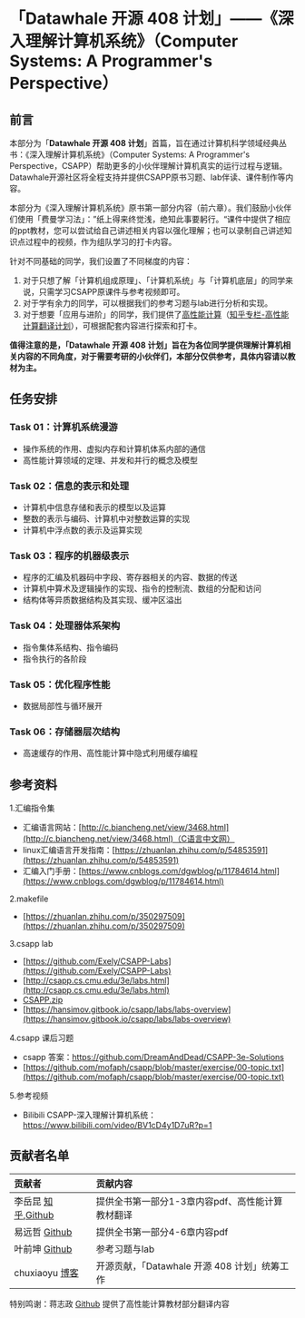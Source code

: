 # 「Datawhale 开源 408 计划」——《深入理解计算机系统》（Computer Systems: A Programmer's Perspective）
## 前言
本部分为「**Datawhale 开源 408 计划**」首篇，旨在通过计算机科学领域经典丛书：《深入理解计算机系统》（Computer Systems: A Programmer's Perspective，CSAPP）帮助更多的小伙伴理解计算机真实的运行过程与逻辑。Datawhale开源社区将全程支持并提供CSAPP原书习题、lab伴读、课件制作等内容。

本部分为《深入理解计算机系统》原书第一部分内容（前六章）。我们鼓励小伙伴们使用「费曼学习法」：”纸上得来终觉浅，绝知此事要躬行。“课件中提供了相应的ppt教材，您可以尝试给自己讲述相关内容以强化理解；也可以录制自己讲述知识点过程中的视频，作为组队学习的打卡内容。

针对不同基础的同学，我们设置了不同梯度的内容：
1. 对于只想了解「计算机组成原理」、「计算机系统」与「计算机底层」的同学来说，只需学习CSAPP原课件与参考视频即可。
2. 对于学有余力的同学，可以根据我们的参考习题与lab进行分析和实现。
3. 对于想要「应用与进阶」的同学，我们提供了[高性能计算](https://github.com/realYurkOfGitHub/translation-Introduction-to-HPC)（[知乎专栏-高性能计算翻译计划](https://www.zhihu.com/column/c_1448674165109125120)），可根据配套内容进行探索和打卡。

**值得注意的是，「Datawhale 开源 408 计划」旨在为各位同学提供理解计算机相关内容的不同角度，对于需要考研的小伙伴们，本部分仅供参考，具体内容请以教材为主。**

## 任务安排

### Task 01：计算机系统漫游
- 操作系统的作用、虚拟内存和计算机体系内部的通信
- 高性能计算领域的定理、并发和并行的概念及模型

### Task 02：信息的表示和处理
- 计算机中信息存储和表示的模型以及运算
- 整数的表示与编码、计算机中对整数运算的实现
- 计算机中浮点数的表示及运算实现

### Task 03：程序的机器级表示
- 程序的汇编及机器码中字段、寄存器相关的内容、数据的传送
- 计算机中算术及逻辑操作的实现、指令的控制流、数组的分配和访问
- 结构体等异质数据结构及其实现、缓冲区溢出

### Task 04：处理器体系架构
- 指令集体系结构、指令编码
- 指令执行的各阶段

### Task 05：优化程序性能
- 数据局部性与循环展开

### Task 06：存储器层次结构
- 高速缓存的作用、高性能计算中隐式利用缓存编程


## 参考资料
1.汇编指令集

- 汇编语言网站：[http://c.biancheng.net/view/3468.html](http://c.biancheng.net/view/3468.html)（C语言中文网）
- linux汇编语言开发指南：[https://zhuanlan.zhihu.com/p/54853591](https://zhuanlan.zhihu.com/p/54853591)
- 汇编入门手册：[https://www.cnblogs.com/dgwblog/p/11784614.html](https://www.cnblogs.com/dgwblog/p/11784614.html)

2.makefile
- [https://zhuanlan.zhihu.com/p/350297509](https://zhuanlan.zhihu.com/p/350297509)

3.csapp lab
- [https://github.com/Exely/CSAPP-Labs](https://github.com/Exely/CSAPP-Labs)
- [http://csapp.cs.cmu.edu/3e/labs.html](http://csapp.cs.cmu.edu/3e/labs.html)
- [CSAPP.zip](https://s3-us-west-2.amazonaws.com/secure.notion-static.com/d66aa998-f8b4-430a-8067-4ff0159cdf63/CSAPP.zip)
- [https://hansimov.gitbook.io/csapp/labs/labs-overview](https://hansimov.gitbook.io/csapp/labs/labs-overview)

4.csapp 课后习题
- csapp 答案：https://github.com/DreamAndDead/CSAPP-3e-Solutions
- [https://github.com/mofaph/csapp/blob/master/exercise/00-topic.txt](https://github.com/mofaph/csapp/blob/master/exercise/00-topic.txt)

5.参考视频
- Bilibili CSAPP-深入理解计算机系统：https://www.bilibili.com/video/BV1cD4y1D7uR?p=1

## 贡献者名单

| 贡献者                                                       | 贡献内容                                         |
| :----------------------------------------------------------- | :----------------------------------------------- |
| 李岳昆   [知乎](https://www.zhihu.com/people/yurk-73),[Github](https://github.com/realYurkOfGitHub) | 提供全书第一部分1-3章内容pdf、高性能计算教材翻译 |
| 易远哲   [Github](https://github.com/Yi-Yuanzhe)             | 提供全书第一部分4-6章内容pdf                     |
| 叶前坤   [Github](https://github.com/PureBuckwheat)          | 参考习题与lab                                |
| chuxiaoyu  [博客](www.chuxiaoyu.cn)                          | 开源贡献，「Datawhale 开源 408 计划」统筹工作        |

特别鸣谢：蒋志政 [Github](https://github.com/gezelligheid0314) 提供了高性能计算教材部分翻译内容

